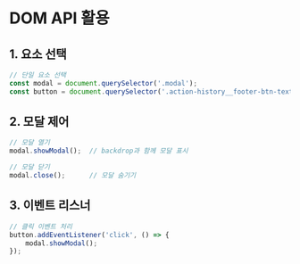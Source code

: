 # DOM API 활용

## 1. 요소 선택
```javascript
// 단일 요소 선택
const modal = document.querySelector('.modal');
const button = document.querySelector('.action-history__footer-btn-text');
```

## 2. 모달 제어
```javascript
// 모달 열기
modal.showModal();  // backdrop과 함께 모달 표시

// 모달 닫기
modal.close();      // 모달 숨기기
```

## 3. 이벤트 리스너
```javascript
// 클릭 이벤트 처리
button.addEventListener('click', () => {
    modal.showModal();
});
```